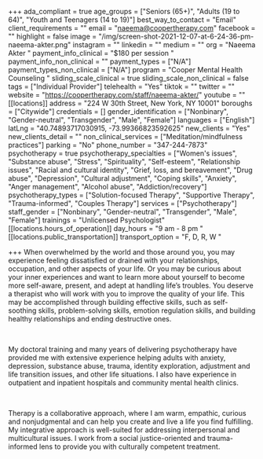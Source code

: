 +++
ada_compliant = true
age_groups = ["Seniors (65+)", "Adults (19 to 64)", "Youth and Teenagers (14 to 19)"]
best_way_to_contact = "Email"
client_requirements = ""
email = "naeema@coopertherapy.com"
facebook = ""
highlight = false
image = "/img/screen-shot-2021-12-07-at-6-24-36-pm-naeema-akter.png"
instagram = ""
linkedin = ""
medium = ""
org = "Naeema Akter "
payment_info_clinical = "$180 per session "
payment_info_non_clinical = ""
payment_types = ["N/A"]
payment_types_non_clinical = ["N/A"]
program = "Cooper Mental Health Counseling "
sliding_scale_clinical = true
sliding_scale_non_clinical = false
tags = ["Individual Provider"]
telehealth = "Yes"
tiktok = ""
twitter = ""
website = "https://coopertherapy.com/staff/naeema-akter/"
youtube = ""
[[locations]]
address = "224 W 30th Street, New York, NY 10001"
boroughs = ["Citywide"]
credentials = []
gender_identification = ["Nonbinary", "Gender-neutral", "Transgender", "Male", "Female"]
languages = ["English"]
latLng = "40.74893717030915, -73.99366823592625"
new_clients = "Yes"
new_clients_detail = ""
non_clinical_services = ["Meditation/mindfulness practices"]
parking = "No"
phone_number = "347-244-7873"
psychotherapy = true
psychotherapy_specialties = ["Women's issues", "Substance abuse", "Stress", "Spirituality", "Self-esteem", "Relationship issues", "Racial and cultural identity", "Grief, loss, and bereavement", "Drug abuse", "Depression", "Cultural adjustment", "Coping skills", "Anxiety", "Anger management", "Alcohol abuse", "Addiction/recovery"]
psychotherapy_types = ["Solution-focused Therapy", "Supportive Therapy", "Trauma-informed", "Couples Therapy"]
services = ["Psychotherapy"]
staff_gender = ["Nonbinary", "Gender-neutral", "Transgender", "Male", "Female"]
trainings = "Unlicensed Psychologist"
[[locations.hours_of_operation]]
day_hours = "9 am - 8 pm "
[[locations.public_transportation]]
transport_option = "F, D, R, W "

+++
When overwhelmed by the world and those around you, you may experience feeling dissatisfied or drained with your relationships, occupation, and other aspects of your life. Or you may be curious about your inner experiences and want to learn more about yourself to become more self-aware, present, and adept at handling life’s troubles. You deserve a therapist who will work with you to improve the quality of your life. This may be accomplished through building effective skills, such as self-soothing skills, problem-solving skills, emotion regulation skills, and building healthy relationships and ending destructive ones.

<br>

My doctoral training and many years of delivering psychotherapy have provided me with extensive experience helping adults with anxiety, depression, substance abuse, trauma, identity exploration, adjustment and life transition issues, and other life situations. I also have experience in outpatient and inpatient hospitals and community mental health clinics.

<br>

Therapy is a collaborative approach, where I am warm, empathic, curious and nonjudgmental and can help you create and live a life you find fulfilling. My integrative approach is well-suited for addressing interpersonal and multicultural issues. I work from a social justice-oriented and trauma-informed lens to provide you with culturally competent treatment.